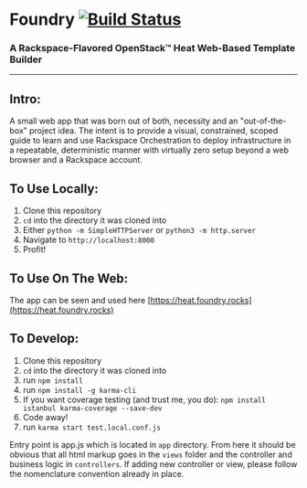 # Foundry [![Build Status](https://travis-ci.org/rdodev/foundry.svg)](https://travis-ci.org/rdodev/foundry)
### A Rackspace-Flavored OpenStack™ Heat Web-Based Template Builder
---

## Intro:
A small web app that was born out of both, necessity and an "out-of-the-box" project idea. The intent is to provide a visual, constrained, scoped guide to learn and use Rackspace Orchestration to deploy infrastructure in a repeatable, deterministic manner with virtually zero setup beyond a web browser and a Rackspace account.

## To Use Locally:
1. Clone this repository
2. `cd` into the directory it was cloned into
3. Either `python -m SimpleHTTPServer` or `python3 -m http.server`
4. Navigate to `http://localhost:8000`
5. Profit!

## To Use On The Web:
The app can be seen and used here [https://heat.foundry.rocks](https://heat.foundry.rocks)

## To Develop:
1. Clone this repository
2. `cd` into the directory it was cloned into
3. run `npm install`
4. run `npm install -g karma-cli`
5. If you want coverage testing (and trust me, you do): `npm install istanbul karma-coverage --save-dev`
6. Code away!
7. run `karma start test.local.conf.js`

Entry point is app.js which is located in `app` directory. From here it should be obvious that all html markup goes in the `views` folder and the controller and business logic in `controllers`. If adding new controller or view, please follow the nomenclature convention already in place.
